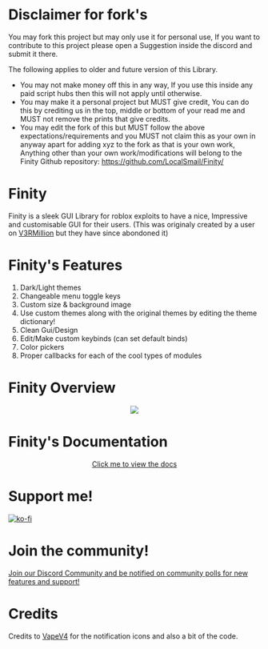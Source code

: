 # Disclaimer for fork's

You may fork this project but may only use it for personal use, If you want to contribute to this project please open a Suggestion inside the discord and submit it there.

The following applies to older and future version of this Library.

- You may not make money off this in any way, If you use this inside any paid script hubs then this will not apply until otherwise.
- You may make it a personal project but MUST give credit, You can do this by crediting us in the top, middle or bottom of your read me and MUST not remove the prints that give credits.
- You may edit the fork of this but MUST follow the above expectations/requirements and you MUST not claim this as your own in anyway apart for adding xyz to the fork as that is your own work, Anything other than your own work/modifications will belong to the Finity Github repository: https://github.com/LocalSmail/Finity/

# Finity
Finity is a sleek GUI Library for roblox exploits to have a nice, Impressive and customisable GUI for their users.
(This was originaly created by a user on [V3RMillion](https://v3rmillion.net/showthread.php?tid=922755) but they have since abondoned it)

# Finity's Features
<ol>
<li>Dark/Light themes</li>
<li>Changeable menu toggle keys</li>
<li>Custom size & background image</li>
<li>Use custom themes along with the original themes by editing the theme dictionary!</li>
<li>Clean Gui/Design</li>
<li>Edit/Make custom keybinds (can set default binds)</li>
<li>Color pickers</li>
<li>Proper callbacks for each of the cool types of modules</li>
</ol>

# Finity Overview

<p align="center">
   <img src="https://external-content.duckduckgo.com/iu/?u=https%3A%2F%2Fi.vgy.me%2F9qBw9N.gif"/>
</p>

# Finity's Documentation

<p align="center">
  <a href="https://localsmail.gitbook.io/finity-docs">Click me to view the docs</a>
</p>

# Support me!

[![ko-fi](https://ko-fi.com/img/githubbutton_sm.svg)](https://ko-fi.com/H2H8EBP1U)

# Join the community!

<p align=centre>
   <a href="https://discord.gg/CenXcThBFv">Join our Discord Community and be notified on community polls for new features and support!</a>
</p>

# Credits

Credits to [VapeV4](https://github.com/7GrandDadPGN/VapeV4ForRoblox/) for the notification icons and also a bit of the code.
